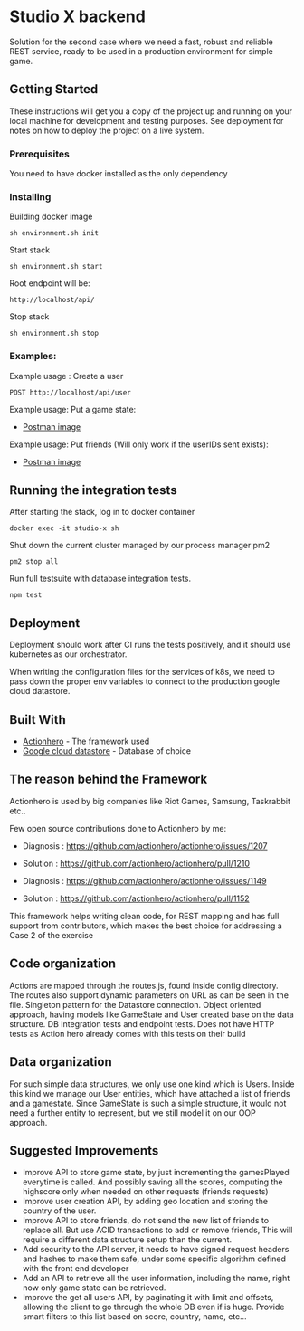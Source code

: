 # Studio X backend

Solution for the second case where we need a fast, robust and reliable REST service, ready to be used in a production environment for simple game.

## Getting Started

These instructions will get you a copy of the project up and running on your local machine for development and testing purposes. See deployment for notes on how to deploy the project on a live system.

### Prerequisites

You need to have docker installed as the only dependency

### Installing

Building docker image

```
sh environment.sh init
```

Start stack

```
sh environment.sh start
```

Root endpoint will be:

```
http://localhost/api/
```

Stop stack

```
sh environment.sh stop
```

### Examples: 

Example usage : Create a user

```
POST http://localhost/api/user
```

Example usage: Put a game state:

* [Postman image](https://github.com/Martinlck/studio-x-backend/blob/master/PUT-gamestate.png)

Example usage: Put friends (Will only work if the userIDs sent exists):

* [Postman image](https://github.com/Martinlck/studio-x-backend/blob/master/PUT-friends.png)


## Running the integration tests

After starting the stack, log in to docker container

```
docker exec -it studio-x sh
```

Shut down the current cluster managed by our process manager pm2

```
pm2 stop all
```

Run full testsuite with database integration tests.

```
npm test
```

## Deployment

Deployment should work after CI runs the tests positively, and it should use kubernetes as our orchestrator.

When writing the configuration files for the services of k8s, we need to pass down the proper env variables to connect to the production google cloud datastore. 

## Built With

* [Actionhero](https://www.actionherojs.com/) - The framework used
* [Google cloud datastore](https://cloud.google.com/datastore/docs/) - Database of choice


## The reason behind the Framework

Actionhero is used by big companies like Riot Games, Samsung, Taskrabbit etc..

Few open source contributions done to Actionhero by me:

- Diagnosis : https://github.com/actionhero/actionhero/issues/1207
- Solution  : https://github.com/actionhero/actionhero/pull/1210

- Diagnosis : https://github.com/actionhero/actionhero/issues/1149
- Solution  : https://github.com/actionhero/actionhero/pull/1152

This framework helps writing clean code, for REST mapping and has full support from contributors, which makes the best choice for addressing a Case 2 of the exercise

## Code organization

Actions are mapped through the routes.js, found inside config directory. The routes also support dynamic parameters on URL as can be seen in the file.
Singleton pattern for the Datastore connection.
Object oriented approach, having models like GameState and User created base on the data structure.
DB Integration tests and endpoint tests. 
Does not have HTTP tests as Action hero already comes with this tests on their build

## Data organization

For such simple data structures, we only use one kind which is Users.
Inside this kind we manage our User entities, which have attached a list of friends and a gamestate.
Since GameState is such a simple structure, it would not need a further entity to represent, but we still model it on our OOP approach.

## Suggested Improvements

- Improve API to store game state, by just incrementing the gamesPlayed everytime is called. And possibly saving all the scores, computing the highscore only when needed on other requests (friends requests)
- Improve user creation API, by adding geo location and storing the country of the user.
- Improve API to store friends, do not send the new list of friends to replace all. But use ACID transactions to add or remove friends, This will require a different data structure setup than the current.
- Add security to the API server, it needs to have signed request headers and hashes to make them safe, under some specific algorithm defined with the front end developer
- Add an API to retrieve all the user information, including the name, right now only game state can be retrieved.
- Improve the get all users API, by paginating it with limit and offsets, allowing the client to go through the whole DB even if is huge. Provide smart filters to this list based on score, country, name, etc...

 





